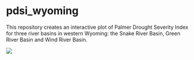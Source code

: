 # pdsi_wyoming
This repository creates an interactive plot of Palmer Drought Severity Index for three river basins in western Wyoming: the Snake River Basin, Green River Basin and Wind River Basin.

<img src="https://waterplan.state.wy.us/images/swp/basins/green.jpg)">
